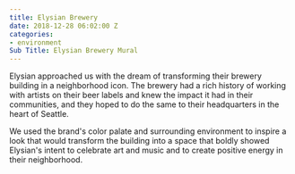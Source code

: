 ```yaml
---
title: Elysian Brewery
date: 2018-12-28 06:02:00 Z
categories:
- environment
Sub Title: Elysian Brewery Mural
---
```


Elysian approached us with the dream of transforming their brewery building in a neighborhood icon. The brewery had a rich history of working with artists on their beer labels and knew the impact it had in their communities, and they hoped to do the same to their headquarters in the heart of Seattle. 

We used the brand's color palate and surrounding environment to inspire a look that would transform the building into a space that boldly showed Elysian's intent to celebrate art and music and to create positive energy in their neighborhood.